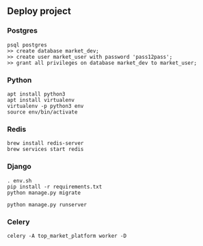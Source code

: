 ## Deploy project

### Postgres
```
psql postgres
>> create database market_dev; 
>> create user market_user with password 'pass12pass';
>> grant all privileges on database market_dev to market_user;
```

### Python
```
apt install python3
apt install virtualenv
virtualenv -p python3 env
source env/bin/activate

```

### Redis

```
brew install redis-server
brew services start redis
```

### Django

```
. env.sh
pip install -r requirements.txt
python manage.py migrate

python manage.py runserver 
```

### Celery
```
celery -A top_market_platform worker -D
```

